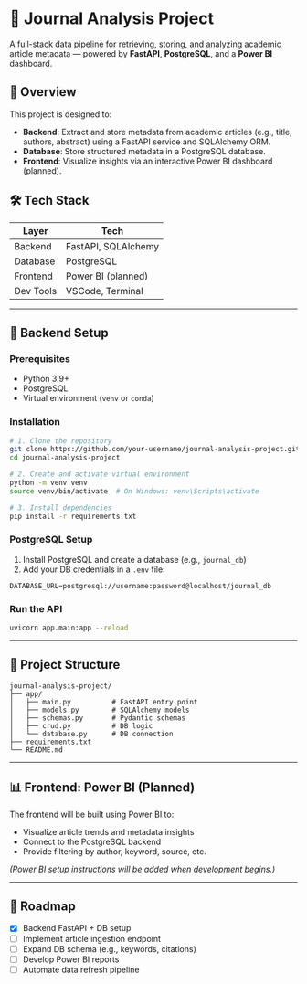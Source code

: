 # 🧠 Journal Analysis Project

A full-stack data pipeline for retrieving, storing, and analyzing academic article metadata — powered by **FastAPI**, **PostgreSQL**, and a **Power BI** dashboard.

## 📌 Overview

This project is designed to:
- **Backend**: Extract and store metadata from academic articles (e.g., title, authors, abstract) using a FastAPI service and SQLAlchemy ORM.
- **Database**: Store structured metadata in a PostgreSQL database.
- **Frontend**: Visualize insights via an interactive Power BI dashboard (planned).

## 🛠 Tech Stack

| Layer     | Tech                  |
|-----------|-----------------------|
| Backend   | FastAPI, SQLAlchemy   |
| Database  | PostgreSQL            |
| Frontend  | Power BI (planned)    |
| Dev Tools | VSCode, Terminal      |

---

## 🔧 Backend Setup

### Prerequisites
- Python 3.9+
- PostgreSQL
- Virtual environment (`venv` or `conda`)

### Installation

```bash
# 1. Clone the repository
git clone https://github.com/your-username/journal-analysis-project.git
cd journal-analysis-project

# 2. Create and activate virtual environment
python -m venv venv
source venv/bin/activate  # On Windows: venv\Scripts\activate

# 3. Install dependencies
pip install -r requirements.txt
```

### PostgreSQL Setup

1. Install PostgreSQL and create a database (e.g., `journal_db`)
2. Add your DB credentials in a `.env` file:

```
DATABASE_URL=postgresql://username:password@localhost/journal_db
```

### Run the API

```bash
uvicorn app.main:app --reload
```

---

## 🧱 Project Structure

```
journal-analysis-project/
├── app/
│   ├── main.py          # FastAPI entry point
│   ├── models.py        # SQLAlchemy models
│   ├── schemas.py       # Pydantic schemas
│   ├── crud.py          # DB logic
│   └── database.py      # DB connection
├── requirements.txt
└── README.md
```

---

## 📊 Frontend: Power BI (Planned)

The frontend will be built using Power BI to:
- Visualize article trends and metadata insights
- Connect to the PostgreSQL backend
- Provide filtering by author, keyword, source, etc.

*(Power BI setup instructions will be added when development begins.)*

---

## 🚧 Roadmap

- [x] Backend FastAPI + DB setup
- [ ] Implement article ingestion endpoint
- [ ] Expand DB schema (e.g., keywords, citations)
- [ ] Develop Power BI reports
- [ ] Automate data refresh pipeline
